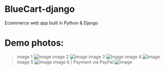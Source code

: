 # BlueCart-django
Ecommerce web app built in Python &amp; Django

# Demo photos:
> image 1
![image](https://user-images.githubusercontent.com/84252587/227507766-03ea5c55-e69a-48c1-afe9-4d735ac8dbf2.png)
> image 2
![image](https://user-images.githubusercontent.com/84252587/227507894-f2881c32-223b-4585-a74e-a1da1547b9cb.png)
> image 3
![image](https://user-images.githubusercontent.com/84252587/227508011-6f1006d4-4f21-4d42-a931-82c9699e3a8e.png)
> image 4
![image](https://user-images.githubusercontent.com/84252587/227508386-abedf347-5d78-4b24-acad-6725cf07c765.png)
> image 5
![image](https://user-images.githubusercontent.com/84252587/227508044-e624f59b-eff2-4975-9d72-8e0ffc10b622.png)
> image 6 | Payment via PayPal
![image](https://user-images.githubusercontent.com/84252587/230181353-d40be0bd-8498-4684-b896-e62075684008.png)


